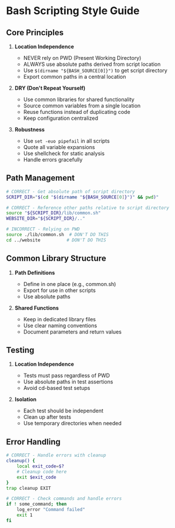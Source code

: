# Bash Scripting Style Guide

## Core Principles

1. **Location Independence**
   - NEVER rely on PWD (Present Working Directory)
   - ALWAYS use absolute paths derived from script location
   - Use `$(dirname "${BASH_SOURCE[0]}")` to get script directory
   - Export common paths in a central location

2. **DRY (Don't Repeat Yourself)**
   - Use common libraries for shared functionality
   - Source common variables from a single location
   - Reuse functions instead of duplicating code
   - Keep configuration centralized

3. **Robustness**
   - Use `set -euo pipefail` in all scripts
   - Quote all variable expansions
   - Use shellcheck for static analysis
   - Handle errors gracefully

## Path Management

```bash
# CORRECT - Get absolute path of script directory
SCRIPT_DIR="$(cd "$(dirname "${BASH_SOURCE[0]}")" && pwd)"

# CORRECT - Reference other paths relative to script directory
source "${SCRIPT_DIR}/lib/common.sh"
WEBSITE_DIR="${SCRIPT_DIR}/.."

# INCORRECT - Relying on PWD
source ./lib/common.sh  # DON'T DO THIS
cd ../website          # DON'T DO THIS
```

## Common Library Structure

1. **Path Definitions**
   - Define in one place (e.g., common.sh)
   - Export for use in other scripts
   - Use absolute paths

2. **Shared Functions**
   - Keep in dedicated library files
   - Use clear naming conventions
   - Document parameters and return values

## Testing

1. **Location Independence**
   - Tests must pass regardless of PWD
   - Use absolute paths in test assertions
   - Avoid cd-based test setups

2. **Isolation**
   - Each test should be independent
   - Clean up after tests
   - Use temporary directories when needed

## Error Handling

```bash
# CORRECT - Handle errors with cleanup
cleanup() {
    local exit_code=$?
    # Cleanup code here
    exit $exit_code
}
trap cleanup EXIT

# CORRECT - Check commands and handle errors
if ! some_command; then
    log_error "Command failed"
    exit 1
fi
```